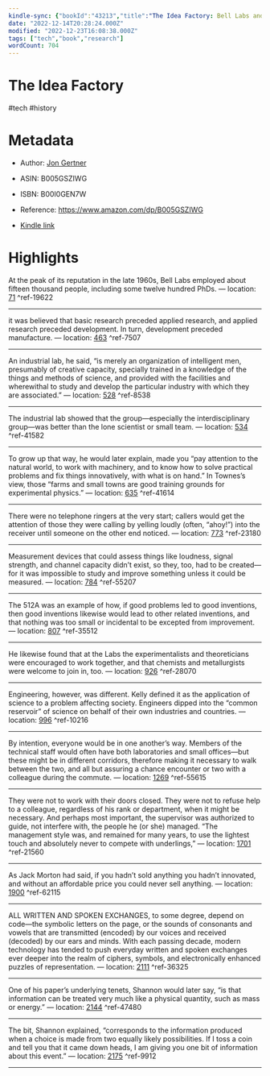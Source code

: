 ```yaml
---
kindle-sync: {"bookId":"43213","title":"The Idea Factory: Bell Labs and the Great Age of American Innovation","author":"Jon Gertner","asin":"B005GSZIWG","lastAnnotatedDate":"2019-04-11","bookImageUrl":"https://m.media-amazon.com/images/I/81H1fcNpImL._SY160.jpg","highlightsCount":16}
date: "2022-12-14T20:28:24.000Z"
modified: "2022-12-23T16:08:38.000Z"
tags: ["tech","book","research"]
wordCount: 704
---
```

# The Idea Factory

#tech #history 

# Metadata

* Author: [Jon Gertner](https://www.amazon.com/Jon-Gertner/e/B007ZSCPP8/ref=dp_byline_cont_ebooks_1)

* ASIN: B005GSZIWG

* ISBN: B00I0GEN7W

* Reference: <https://www.amazon.com/dp/B005GSZIWG>

* [Kindle link](kindle://book?action=open&asin=B005GSZIWG)

# Highlights

At the peak of its reputation in the late 1960s, Bell Labs employed about fifteen thousand people, including some twelve hundred PhDs. — location: [71](kindle://book?action=open&asin=B005GSZIWG&location=71) ^ref-19622

---

it was believed that basic research preceded applied research, and applied research preceded development. In turn, development preceded manufacture. — location: [463](kindle://book?action=open&asin=B005GSZIWG&location=463) ^ref-7507

---

An industrial lab, he said, “is merely an organization of intelligent men, presumably of creative capacity, specially trained in a knowledge of the things and methods of science, and provided with the facilities and wherewithal to study and develop the particular industry with which they are associated.” — location: [528](kindle://book?action=open&asin=B005GSZIWG&location=528) ^ref-8538

---

The industrial lab showed that the group—especially the interdisciplinary group—was better than the lone scientist or small team. — location: [534](kindle://book?action=open&asin=B005GSZIWG&location=534) ^ref-41582

---

To grow up that way, he would later explain, made you “pay attention to the natural world, to work with machinery, and to know how to solve practical problems and fix things innovatively, with what is on hand.” In Townes’s view, those “farms and small towns are good training grounds for experimental physics.” — location: [635](kindle://book?action=open&asin=B005GSZIWG&location=635) ^ref-41614

---

There were no telephone ringers at the very start; callers would get the attention of those they were calling by yelling loudly (often, “ahoy!”) into the receiver until someone on the other end noticed. — location: [773](kindle://book?action=open&asin=B005GSZIWG&location=773) ^ref-23180

---

Measurement devices that could assess things like loudness, signal strength, and channel capacity didn’t exist, so they, too, had to be created—for it was impossible to study and improve something unless it could be measured. — location: [784](kindle://book?action=open&asin=B005GSZIWG&location=784) ^ref-55207

---

The 512A was an example of how, if good problems led to good inventions, then good inventions likewise would lead to other related inventions, and that nothing was too small or incidental to be excepted from improvement. — location: [807](kindle://book?action=open&asin=B005GSZIWG&location=807) ^ref-35512

---

He likewise found that at the Labs the experimentalists and theoreticians were encouraged to work together, and that chemists and metallurgists were welcome to join in, too. — location: [926](kindle://book?action=open&asin=B005GSZIWG&location=926) ^ref-28070

---

Engineering, however, was different. Kelly defined it as the application of science to a problem affecting society. Engineers dipped into the “common reservoir” of science on behalf of their own industries and countries. — location: [996](kindle://book?action=open&asin=B005GSZIWG&location=996) ^ref-10216

---

By intention, everyone would be in one another’s way. Members of the technical staff would often have both laboratories and small offices—but these might be in different corridors, therefore making it necessary to walk between the two, and all but assuring a chance encounter or two with a colleague during the commute. — location: [1269](kindle://book?action=open&asin=B005GSZIWG&location=1269) ^ref-55615

---

They were not to work with their doors closed. They were not to refuse help to a colleague, regardless of his rank or department, when it might be necessary. And perhaps most important, the supervisor was authorized to guide, not interfere with, the people he (or she) managed. “The management style was, and remained for many years, to use the lightest touch and absolutely never to compete with underlings,” — location: [1701](kindle://book?action=open&asin=B005GSZIWG&location=1701) ^ref-21560

---

As Jack Morton had said, if you hadn’t sold anything you hadn’t innovated, and without an affordable price you could never sell anything. — location: [1900](kindle://book?action=open&asin=B005GSZIWG&location=1900) ^ref-62115

---

ALL WRITTEN AND SPOKEN EXCHANGES, to some degree, depend on code—the symbolic letters on the page, or the sounds of consonants and vowels that are transmitted (encoded) by our voices and received (decoded) by our ears and minds. With each passing decade, modern technology has tended to push everyday written and spoken exchanges ever deeper into the realm of ciphers, symbols, and electronically enhanced puzzles of representation. — location: [2111](kindle://book?action=open&asin=B005GSZIWG&location=2111) ^ref-36325

---

One of his paper’s underlying tenets, Shannon would later say, “is that information can be treated very much like a physical quantity, such as mass or energy.” — location: [2144](kindle://book?action=open&asin=B005GSZIWG&location=2144) ^ref-47480

---

The bit, Shannon explained, “corresponds to the information produced when a choice is made from two equally likely possibilities. If I toss a coin and tell you that it came down heads, I am giving you one bit of information about this event.” — location: [2175](kindle://book?action=open&asin=B005GSZIWG&location=2175) ^ref-9912

---
